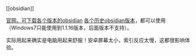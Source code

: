[[obsidian]]

[官网，可下载各个版本的obsidian](https://obsidian.md/)
[各个历史obsidian版本](https://thoughts.teambition.com/share/62a131711a6baa00416a79d3#title=Obsidian_安装包)，都可以使用（Windows7只能使用到1.1.16版本，后面版本不支持）。

实际用起来确实是电脑用起来舒服！安卓屏幕太小，索引反应太慢，这都很影响体验。

